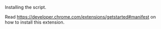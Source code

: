 Installing the script.

Read https://developer.chrome.com/extensions/getstarted#manifest on how to install this extension.

